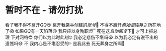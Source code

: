 # 暂时不在 - 请勿打扰  

看了我不得不离开*QQ*😏
离开我亲手创建的*账号*🤔
不得不离开*秦始皇*陵墓之所在地了😱
如果*QQ*有一天陷落🙃
我只应以身殉职😴
死在这*自动回复*下🤭
才可上报总理 下对网络😎
你们以为此时此刻🤓
我必定悲伤不堪吗😭
以为我必定有说不出的遗憾吗😅
不 我内心是不堪忍受的💦
是我此去 死无葬身之所啊👻
